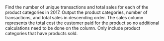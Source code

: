 Find the number of unique transactions and total sales for each of the product categories in 2017. 
Output the product categories, number of transactions, and total sales in descending order. 
The sales column represents the total cost the customer paid for the product so no additional calculations need to be done on the column.
Only include product categories that have products sold.